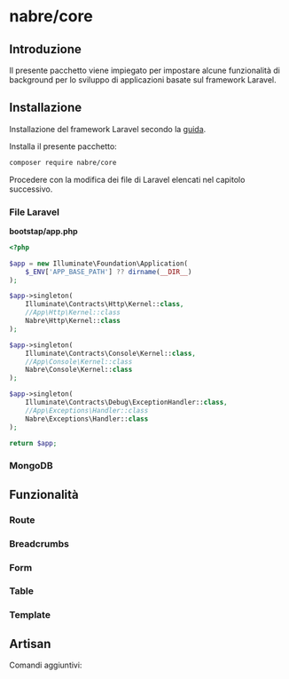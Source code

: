 # nabre/core
## Introduzione
Il presente pacchetto viene impiegato per impostare alcune funzionalità di background per lo sviluppo di applicazioni basate sul framework Laravel.
## Installazione
Installazione del framework Laravel secondo la [guida](https://laravel.com/docs).

Installa il presente pacchetto:
```bash
composer require nabre/core
```

Procedere con la modifica dei file di Laravel elencati nel capitolo successivo.
### File Laravel

**bootstap/app.php**
```php
<?php

$app = new Illuminate\Foundation\Application(
    $_ENV['APP_BASE_PATH'] ?? dirname(__DIR__)
);

$app->singleton(
    Illuminate\Contracts\Http\Kernel::class,
    //App\Http\Kernel::class
    Nabre\Http\Kernel::class
);

$app->singleton(
    Illuminate\Contracts\Console\Kernel::class,
    //App\Console\Kernel::class
    Nabre\Console\Kernel::class
);

$app->singleton(
    Illuminate\Contracts\Debug\ExceptionHandler::class,
    //App\Exceptions\Handler::class
    Nabre\Exceptions\Handler::class
);

return $app;

```

### MongoDB

## Funzionalità
### Route
### Breadcrumbs
### Form
### Table
### Template

## Artisan
Comandi aggiuntivi: